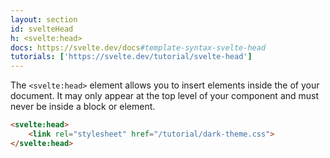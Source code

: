 ```yaml
---
layout: section
id: svelteHead
h: <svelte:head>
docs: https://svelte.dev/docs#template-syntax-svelte-head
tutorials: ['https://svelte.dev/tutorial/svelte-head']
---
```

The `<svelte:head>` element allows you to insert elements inside the <head> of your document. It may only appear at the top level of your component and must never be inside a block or element.
```html
<svelte:head>
	<link rel="stylesheet" href="/tutorial/dark-theme.css">
</svelte:head>
```